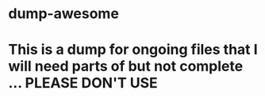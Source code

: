 # dump-awesome
# This is a dump for ongoing files that I will need parts of but not complete ... PLEASE DON'T USE
